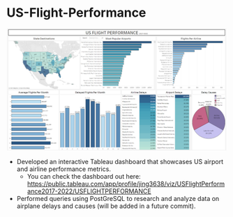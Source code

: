 # US-Flight-Performance

![alt text](https://github.com/j3li/US-Flight-Performance/blob/main/Flight%20Dashboard.png)
- Developed an interactive Tableau dashboard that showcases US airport and airline performance metrics. 
  - You can check the dashboard out here: https://public.tableau.com/app/profile/jing3638/viz/USFlightPerformance2017-2022/USFLIGHTPERFORMANCE
- Performed queries using PostGreSQL to research and analyze data on airplane delays and causes (will be added in a future commit).
